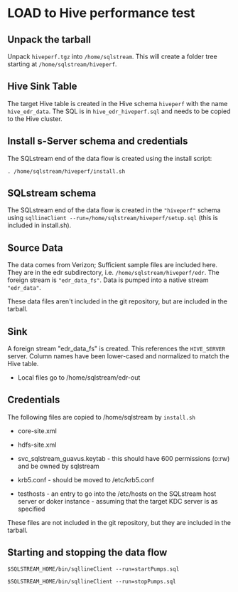 # LOAD to Hive performance test

## Unpack the tarball

Unpack `hiveperf.tgz` into `/home/sqlstream`. This will create a folder tree starting at `/home/sqlstream/hiveperf`.

## Hive Sink Table

The target Hive table is created in the Hive schema `hiveperf` with the name `hive_edr_data`. The SQL is in `hive_edr_hiveperf.sql` and needs to be copied to the Hive cluster.

## Install s-Server schema and credentials

The SQLstream end of the data flow is created using the install script:

```
. /home/sqlstream/hiveperf/install.sh
```

## SQLstream schema

The SQLstream end of the data flow is created in the `"hiveperf"` schema using `sqllineClient --run=/home/sqlstream/hiveperf/setup.sql` 
(this is included in install.sh).

## Source Data

The data comes from Verizon; Sufficient sample files are included here. They are in the edr subdirectory, i.e. `/home/sqlstream/hiveperf/edr`. The 
foreign stream is `"edr_data_fs"`. Data is pumped into a native stream `"edr_data"`.

These data files aren't included in the git repository, but are included in the tarball.


## Sink

A foreign stream "edr_data_fs" is created. This references the `HIVE_SERVER` server. Column names have been lower-cased and normalized to match the Hive table.

* Local files go to /home/sqlstream/edr-out

## Credentials

The following files are copied to /home/sqlstream by `install.sh`

* core-site.xml
* hdfs-site.xml
* svc_sqlstream_guavus.keytab - this should have 600 permissions (o:rw) and be owned by sqlstream
* krb5.conf - should be moved to /etc/krb5.conf

* testhosts - an entry to go into the /etc/hosts on the SQLstream host server or doker instance - assuming that the target KDC server is as specified

These files are not included in the git repository, but they are included in the tarball.

## Starting and stopping the data flow

```
$SQLSTREAM_HOME/bin/sqllineClient --run=startPumps.sql

$SQLSTREAM_HOME/bin/sqllineClient --run=stopPumps.sql
```

